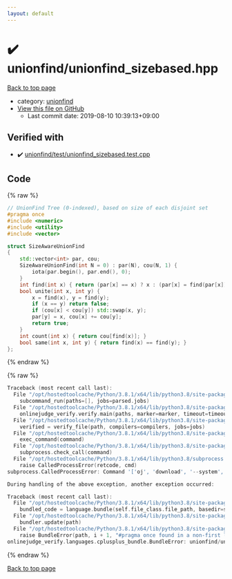 ```yaml
---
layout: default
---
```


<!-- mathjax config similar to math.stackexchange -->
<script type="text/javascript" async
  src="https://cdnjs.cloudflare.com/ajax/libs/mathjax/2.7.5/MathJax.js?config=TeX-MML-AM_CHTML">
</script>
<script type="text/x-mathjax-config">
  MathJax.Hub.Config({
    TeX: { equationNumbers: { autoNumber: "AMS" }},
    tex2jax: {
      inlineMath: [ ['$','$'] ],
      processEscapes: true
    },
    "HTML-CSS": { matchFontHeight: false },
    displayAlign: "left",
    displayIndent: "2em"
  });
</script>

<script type="text/javascript" src="https://cdnjs.cloudflare.com/ajax/libs/jquery/3.4.1/jquery.min.js"></script>
<script src="https://cdn.jsdelivr.net/npm/jquery-balloon-js@1.1.2/jquery.balloon.min.js" integrity="sha256-ZEYs9VrgAeNuPvs15E39OsyOJaIkXEEt10fzxJ20+2I=" crossorigin="anonymous"></script>
<script type="text/javascript" src="../../assets/js/copy-button.js"></script>
<link rel="stylesheet" href="../../assets/css/copy-button.css" />


# :heavy_check_mark: unionfind/unionfind_sizebased.hpp

<a href="../../index.html">Back to top page</a>

* category: <a href="../../index.html#05779a67d348d10b6c575a1ac0d9b972">unionfind</a>
* <a href="{{ site.github.repository_url }}/blob/master/unionfind/unionfind_sizebased.hpp">View this file on GitHub</a>
    - Last commit date: 2019-08-10 10:39:13+09:00




## Verified with

* :heavy_check_mark: <a href="../../verify/unionfind/test/unionfind_sizebased.test.cpp.html">unionfind/test/unionfind_sizebased.test.cpp</a>


## Code

<a id="unbundled"></a>
{% raw %}
```cpp
// UnionFind Tree (0-indexed), based on size of each disjoint set
#pragma once
#include <numeric>
#include <utility>
#include <vector>

struct SizeAwareUnionFind
{
    std::vector<int> par, cou;
    SizeAwareUnionFind(int N = 0) : par(N), cou(N, 1) {
        iota(par.begin(), par.end(), 0);
    }
    int find(int x) { return (par[x] == x) ? x : (par[x] = find(par[x])); }
    bool unite(int x, int y) {
        x = find(x), y = find(y);
        if (x == y) return false;
        if (cou[x] < cou[y]) std::swap(x, y); 
        par[y] = x, cou[x] += cou[y];
        return true;
    }
    int count(int x) { return cou[find(x)]; }
    bool same(int x, int y) { return find(x) == find(y); }
};

```
{% endraw %}

<a id="bundled"></a>
{% raw %}
```cpp
Traceback (most recent call last):
  File "/opt/hostedtoolcache/Python/3.8.1/x64/lib/python3.8/site-packages/onlinejudge_verify/main.py", line 181, in main
    subcommand_run(paths=[], jobs=parsed.jobs)
  File "/opt/hostedtoolcache/Python/3.8.1/x64/lib/python3.8/site-packages/onlinejudge_verify/main.py", line 59, in subcommand_run
    onlinejudge_verify.verify.main(paths, marker=marker, timeout=timeout, jobs=jobs)
  File "/opt/hostedtoolcache/Python/3.8.1/x64/lib/python3.8/site-packages/onlinejudge_verify/verify.py", line 116, in main
    verified = verify_file(path, compilers=compilers, jobs=jobs)
  File "/opt/hostedtoolcache/Python/3.8.1/x64/lib/python3.8/site-packages/onlinejudge_verify/verify.py", line 70, in verify_file
    exec_command(command)
  File "/opt/hostedtoolcache/Python/3.8.1/x64/lib/python3.8/site-packages/onlinejudge_verify/verify.py", line 28, in exec_command
    subprocess.check_call(command)
  File "/opt/hostedtoolcache/Python/3.8.1/x64/lib/python3.8/subprocess.py", line 364, in check_call
    raise CalledProcessError(retcode, cmd)
subprocess.CalledProcessError: Command '['oj', 'download', '--system', '-d', '.verify-helper/cache/ca259f8e9cebda54d88036dfaeafd417/test', 'https://yukicoder.me/problems/no/877']' returned non-zero exit status 1.

During handling of the above exception, another exception occurred:

Traceback (most recent call last):
  File "/opt/hostedtoolcache/Python/3.8.1/x64/lib/python3.8/site-packages/onlinejudge_verify/docs.py", line 347, in write_contents
    bundled_code = language.bundle(self.file_class.file_path, basedir=self.cpp_source_path)
  File "/opt/hostedtoolcache/Python/3.8.1/x64/lib/python3.8/site-packages/onlinejudge_verify/languages/cplusplus.py", line 63, in bundle
    bundler.update(path)
  File "/opt/hostedtoolcache/Python/3.8.1/x64/lib/python3.8/site-packages/onlinejudge_verify/languages/cplusplus_bundle.py", line 115, in update
    raise BundleError(path, i + 1, "#pragma once found in a non-first line")
onlinejudge_verify.languages.cplusplus_bundle.BundleError: unionfind/unionfind_sizebased.hpp: line 2: #pragma once found in a non-first line

```
{% endraw %}

<a href="../../index.html">Back to top page</a>

